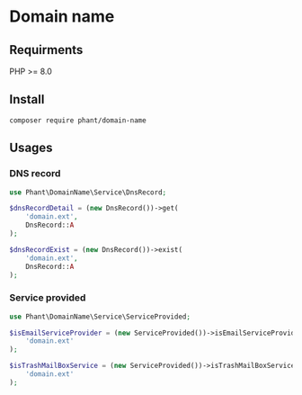 # Domain name

## Requirments

PHP >= 8.0


## Install

`composer require phant/domain-name`

## Usages

### DNS record

```php
use Phant\DomainName\Service\DnsRecord;

$dnsRecordDetail = (new DnsRecord())->get(
	'domain.ext',
	DnsRecord::A
);

$dnsRecordExist = (new DnsRecord())->exist(
	'domain.ext',
	DnsRecord::A
);
```


### Service provided

```php
use Phant\DomainName\Service\ServiceProvided;

$isEmailServiceProvider = (new ServiceProvided())->isEmailServiceProvider(
	'domain.ext'
);

$isTrashMailBoxService = (new ServiceProvided())->isTrashMailBoxService(
	'domain.ext'
);
```
